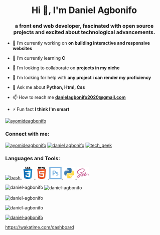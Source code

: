 <h1 align="center">Hi 👋, I'm Daniel Agbonifo</h1>
<h3 align="center">a front end web developer, fascinated with open source projects and excited about technological advancements.</h3>


- 🔭 I’m currently working on **on building interactive and responsive websites**

- 🌱 I’m currently learning **C**

- 👯 I’m looking to collaborate on **projects in my niche**

- 🤝 I’m looking for help with **any project i can render my proficiency**

- 💬 Ask me about **Python, Html, Css**

- 📫 How to reach me **danielagbonifo2020@gmail.com**

- ⚡ Fun fact **I think I'm smart**

<p align="left"> <a href="https://twitter.com/ayomideagbonifo" target="blank"><img src="https://img.shields.io/twitter/follow/ayomideagbonifo?logo=twitter&style=for-the-badge" alt="ayomideagbonifo" /></a> </p>

<h3 align="left">Connect with me:</h3>
<p align="left">
<a href="https://twitter.com/ayomideagbonifo" target="blank"><img align="center" src="https://raw.githubusercontent.com/rahuldkjain/github-profile-readme-generator/master/src/images/icons/Social/twitter.svg" alt="ayomideagbonifo" height="30" width="40" /></a>
<a href="https://linkedin.com/in/daniel agbonifo" target="blank"><img align="center" src="https://raw.githubusercontent.com/rahuldkjain/github-profile-readme-generator/master/src/images/icons/Social/linked-in-alt.svg" alt="daniel agbonifo" height="30" width="40" /></a>
<a href="https://www.youtube.com/c/tech_geek" target="blank"><img align="center" src="https://raw.githubusercontent.com/rahuldkjain/github-profile-readme-generator/master/src/images/icons/Social/youtube.svg" alt="tech_geek" height="30" width="40" /></a>
</p>

<h3 align="left">Languages and Tools:</h3>
<p align="left"> <a href="https://www.gnu.org/software/bash/" target="_blank" rel="noreferrer"> <img src="https://www.vectorlogo.zone/logos/gnu_bash/gnu_bash-icon.svg" alt="bash" width="40" height="40"/> </a> <a href="https://www.w3schools.com/css/" target="_blank" rel="noreferrer"> <img src="https://raw.githubusercontent.com/devicons/devicon/master/icons/css3/css3-original-wordmark.svg" alt="css3" width="40" height="40"/> </a> <a href="https://www.w3.org/html/" target="_blank" rel="noreferrer"> <img src="https://raw.githubusercontent.com/devicons/devicon/master/icons/html5/html5-original-wordmark.svg" alt="html5" width="40" height="40"/> </a> <a href="https://www.photoshop.com/en" target="_blank" rel="noreferrer"> <img src="https://raw.githubusercontent.com/devicons/devicon/master/icons/photoshop/photoshop-line.svg" alt="photoshop" width="40" height="40"/> </a> <a href="https://www.python.org" target="_blank" rel="noreferrer"> <img src="https://raw.githubusercontent.com/devicons/devicon/master/icons/python/python-original.svg" alt="python" width="40" height="40"/> </a> <a href="https://sass-lang.com" target="_blank" rel="noreferrer"> <img src="https://raw.githubusercontent.com/devicons/devicon/master/icons/sass/sass-original.svg" alt="sass" width="40" height="40"/> </a> </p>

<p><img align="left" src="https://github-readme-stats.vercel.app/api/top-langs?username=daniel-agbonifo&show_icons=true&locale=en&layout=compact" alt="daniel-agbonifo" /></p>

<p>&nbsp;<img align="center" src="https://github-readme-stats.vercel.app/api?username=daniel-agbonifo&show_icons=true&locale=en" alt="daniel-agbonifo" /></p>

<p><img align="center" src="https://github-readme-streak-stats.herokuapp.com/?user=daniel-agbonifo&" alt="daniel-agbonifo" /></p>
<p align="left"> <img src="https://komarev.com/ghpvc/?username=daniel-agbonifo&label=Profile%20views&color=0e75b6&style=flat" alt="daniel-agbonifo" /> </p>

<p align="left"> <a href="https://github.com/ryo-ma/github-profile-trophy"><img src="https://github-profile-trophy.vercel.app/?username=daniel-agbonifo" alt="daniel-agbonifo" /></a> </p>


https://wakatime.com/dashboard
